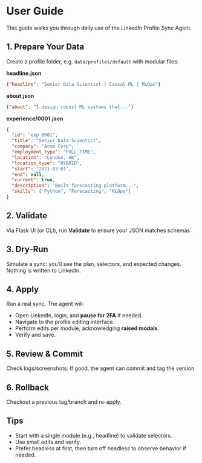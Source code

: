 # User Guide

This guide walks you through daily use of the LinkedIn Profile Sync Agent.

## 1. Prepare Your Data
Create a profile folder, e.g. `data/profiles/default` with modular files:

**headline.json**
```json
{"headline": "Senior Data Scientist | Causal ML | MLOps"}
```

**about.json**
```json
{"about": "I design robust ML systems that..."}
```

**experience/0001.json**
```json
{
  "id": "exp-0001",
  "title": "Senior Data Scientist",
  "company": "Acme Corp",
  "employment_type": "FULL_TIME",
  "location": "London, UK",
  "location_type": "HYBRID",
  "start": "2021-03-01",
  "end": null,
  "current": true,
  "description": "Built forecasting platform...",
  "skills": ["Python", "Forecasting", "MLOps"]
}
```

## 2. Validate
Via Flask UI (or CLI), run **Validate** to ensure your JSON matches schemas.

## 3. Dry‑Run
Simulate a sync: you’ll see the plan, selectors, and expected changes. Nothing is written to LinkedIn.

## 4. Apply
Run a real sync. The agent will:
- Open LinkedIn, login, and **pause for 2FA** if needed.
- Navigate to the profile editing interface.
- Perform edits per module, acknowledging **raised modals**.
- Verify and save.

## 5. Review & Commit
Check logs/screenshots. If good, the agent can commit and tag the version.

## 6. Rollback
Checkout a previous tag/branch and re-apply.

## Tips
- Start with a single module (e.g., headline) to validate selectors.
- Use small edits and verify.
- Prefer headless at first, then turn off headless to observe behavior if needed.
